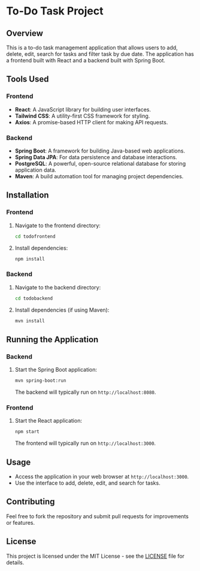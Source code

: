 # To-Do Task Project

## Overview
This is a to-do task management application that allows users to add, delete, edit, search for tasks and filter task by due date. The application has a frontend built with React and a backend built with Spring Boot.

## Tools Used

### Frontend
- **React**: A JavaScript library for building user interfaces.
- **Tailwind CSS**: A utility-first CSS framework for styling.
- **Axios**: A promise-based HTTP client for making API requests.

### Backend
- **Spring Boot**: A framework for building Java-based web applications.
- **Spring Data JPA**: For data persistence and database interactions.
- **PostgreSQL**: A powerful, open-source relational database for storing application data.
- **Maven**: A build automation tool for managing project dependencies.

## Installation

### Frontend
1. Navigate to the frontend directory:
   ```bash
   cd todofrontend
   ```
2. Install dependencies:
   ```bash
   npm install
   ```

### Backend
1. Navigate to the backend directory:
   ```bash
   cd todobackend
   ```
2. Install dependencies (if using Maven):
   ```bash
   mvn install
   ```

## Running the Application

### Backend
1. Start the Spring Boot application:
   ```bash
   mvn spring-boot:run
   ```
   The backend will typically run on `http://localhost:8080`.

### Frontend
1. Start the React application:
   ```bash
   npm start
   ```
   The frontend will typically run on `http://localhost:3000`.

## Usage
- Access the application in your web browser at `http://localhost:3000`.
- Use the interface to add, delete, edit, and search for tasks.

## Contributing
Feel free to fork the repository and submit pull requests for improvements or features.

## License
This project is licensed under the MIT License - see the [LICENSE](LICENSE) file for details.
